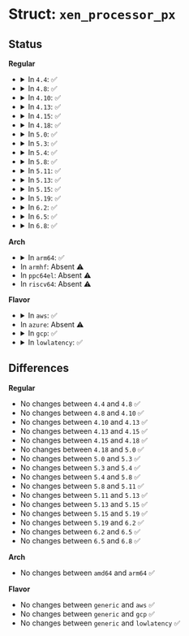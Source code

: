 # Struct: <code>xen_processor_px</code>

## Status
<b>Regular</b>
<ul>
<li>
<details>
<summary>In <code>4.4</code>: ✅</summary>

```c
struct xen_processor_px {
    uint64_t core_frequency;
    uint64_t power;
    uint64_t transition_latency;
    uint64_t bus_master_latency;
    uint64_t control;
    uint64_t status;
};
```
</details>
</li>
<li>
<details>
<summary>In <code>4.8</code>: ✅</summary>

```c
struct xen_processor_px {
    uint64_t core_frequency;
    uint64_t power;
    uint64_t transition_latency;
    uint64_t bus_master_latency;
    uint64_t control;
    uint64_t status;
};
```
</details>
</li>
<li>
<details>
<summary>In <code>4.10</code>: ✅</summary>

```c
struct xen_processor_px {
    uint64_t core_frequency;
    uint64_t power;
    uint64_t transition_latency;
    uint64_t bus_master_latency;
    uint64_t control;
    uint64_t status;
};
```
</details>
</li>
<li>
<details>
<summary>In <code>4.13</code>: ✅</summary>

```c
struct xen_processor_px {
    uint64_t core_frequency;
    uint64_t power;
    uint64_t transition_latency;
    uint64_t bus_master_latency;
    uint64_t control;
    uint64_t status;
};
```
</details>
</li>
<li>
<details>
<summary>In <code>4.15</code>: ✅</summary>

```c
struct xen_processor_px {
    uint64_t core_frequency;
    uint64_t power;
    uint64_t transition_latency;
    uint64_t bus_master_latency;
    uint64_t control;
    uint64_t status;
};
```
</details>
</li>
<li>
<details>
<summary>In <code>4.18</code>: ✅</summary>

```c
struct xen_processor_px {
    uint64_t core_frequency;
    uint64_t power;
    uint64_t transition_latency;
    uint64_t bus_master_latency;
    uint64_t control;
    uint64_t status;
};
```
</details>
</li>
<li>
<details>
<summary>In <code>5.0</code>: ✅</summary>

```c
struct xen_processor_px {
    uint64_t core_frequency;
    uint64_t power;
    uint64_t transition_latency;
    uint64_t bus_master_latency;
    uint64_t control;
    uint64_t status;
};
```
</details>
</li>
<li>
<details>
<summary>In <code>5.3</code>: ✅</summary>

```c
struct xen_processor_px {
    uint64_t core_frequency;
    uint64_t power;
    uint64_t transition_latency;
    uint64_t bus_master_latency;
    uint64_t control;
    uint64_t status;
};
```
</details>
</li>
<li>
<details>
<summary>In <code>5.4</code>: ✅</summary>

```c
struct xen_processor_px {
    uint64_t core_frequency;
    uint64_t power;
    uint64_t transition_latency;
    uint64_t bus_master_latency;
    uint64_t control;
    uint64_t status;
};
```
</details>
</li>
<li>
<details>
<summary>In <code>5.8</code>: ✅</summary>

```c
struct xen_processor_px {
    uint64_t core_frequency;
    uint64_t power;
    uint64_t transition_latency;
    uint64_t bus_master_latency;
    uint64_t control;
    uint64_t status;
};
```
</details>
</li>
<li>
<details>
<summary>In <code>5.11</code>: ✅</summary>

```c
struct xen_processor_px {
    uint64_t core_frequency;
    uint64_t power;
    uint64_t transition_latency;
    uint64_t bus_master_latency;
    uint64_t control;
    uint64_t status;
};
```
</details>
</li>
<li>
<details>
<summary>In <code>5.13</code>: ✅</summary>

```c
struct xen_processor_px {
    uint64_t core_frequency;
    uint64_t power;
    uint64_t transition_latency;
    uint64_t bus_master_latency;
    uint64_t control;
    uint64_t status;
};
```
</details>
</li>
<li>
<details>
<summary>In <code>5.15</code>: ✅</summary>

```c
struct xen_processor_px {
    uint64_t core_frequency;
    uint64_t power;
    uint64_t transition_latency;
    uint64_t bus_master_latency;
    uint64_t control;
    uint64_t status;
};
```
</details>
</li>
<li>
<details>
<summary>In <code>5.19</code>: ✅</summary>

```c
struct xen_processor_px {
    uint64_t core_frequency;
    uint64_t power;
    uint64_t transition_latency;
    uint64_t bus_master_latency;
    uint64_t control;
    uint64_t status;
};
```
</details>
</li>
<li>
<details>
<summary>In <code>6.2</code>: ✅</summary>

```c
struct xen_processor_px {
    uint64_t core_frequency;
    uint64_t power;
    uint64_t transition_latency;
    uint64_t bus_master_latency;
    uint64_t control;
    uint64_t status;
};
```
</details>
</li>
<li>
<details>
<summary>In <code>6.5</code>: ✅</summary>

```c
struct xen_processor_px {
    uint64_t core_frequency;
    uint64_t power;
    uint64_t transition_latency;
    uint64_t bus_master_latency;
    uint64_t control;
    uint64_t status;
};
```
</details>
</li>
<li>
<details>
<summary>In <code>6.8</code>: ✅</summary>

```c
struct xen_processor_px {
    uint64_t core_frequency;
    uint64_t power;
    uint64_t transition_latency;
    uint64_t bus_master_latency;
    uint64_t control;
    uint64_t status;
};
```
</details>
</li>
</ul>
<b>Arch</b>
<ul>
<li>
<details>
<summary>In <code>arm64</code>: ✅</summary>

```c
struct xen_processor_px {
    uint64_t core_frequency;
    uint64_t power;
    uint64_t transition_latency;
    uint64_t bus_master_latency;
    uint64_t control;
    uint64_t status;
};
```
</details>
</li>
<li>
In <code>armhf</code>: Absent ⚠️
</li>
<li>
In <code>ppc64el</code>: Absent ⚠️
</li>
<li>
In <code>riscv64</code>: Absent ⚠️
</li>
</ul>
<b>Flavor</b>
<ul>
<li>
<details>
<summary>In <code>aws</code>: ✅</summary>

```c
struct xen_processor_px {
    uint64_t core_frequency;
    uint64_t power;
    uint64_t transition_latency;
    uint64_t bus_master_latency;
    uint64_t control;
    uint64_t status;
};
```
</details>
</li>
<li>
In <code>azure</code>: Absent ⚠️
</li>
<li>
<details>
<summary>In <code>gcp</code>: ✅</summary>

```c
struct xen_processor_px {
    uint64_t core_frequency;
    uint64_t power;
    uint64_t transition_latency;
    uint64_t bus_master_latency;
    uint64_t control;
    uint64_t status;
};
```
</details>
</li>
<li>
<details>
<summary>In <code>lowlatency</code>: ✅</summary>

```c
struct xen_processor_px {
    uint64_t core_frequency;
    uint64_t power;
    uint64_t transition_latency;
    uint64_t bus_master_latency;
    uint64_t control;
    uint64_t status;
};
```
</details>
</li>
</ul>

## Differences
<b>Regular</b>
<ul>
<li>
No changes between <code>4.4</code> and <code>4.8</code> ✅
</li>
<li>
No changes between <code>4.8</code> and <code>4.10</code> ✅
</li>
<li>
No changes between <code>4.10</code> and <code>4.13</code> ✅
</li>
<li>
No changes between <code>4.13</code> and <code>4.15</code> ✅
</li>
<li>
No changes between <code>4.15</code> and <code>4.18</code> ✅
</li>
<li>
No changes between <code>4.18</code> and <code>5.0</code> ✅
</li>
<li>
No changes between <code>5.0</code> and <code>5.3</code> ✅
</li>
<li>
No changes between <code>5.3</code> and <code>5.4</code> ✅
</li>
<li>
No changes between <code>5.4</code> and <code>5.8</code> ✅
</li>
<li>
No changes between <code>5.8</code> and <code>5.11</code> ✅
</li>
<li>
No changes between <code>5.11</code> and <code>5.13</code> ✅
</li>
<li>
No changes between <code>5.13</code> and <code>5.15</code> ✅
</li>
<li>
No changes between <code>5.15</code> and <code>5.19</code> ✅
</li>
<li>
No changes between <code>5.19</code> and <code>6.2</code> ✅
</li>
<li>
No changes between <code>6.2</code> and <code>6.5</code> ✅
</li>
<li>
No changes between <code>6.5</code> and <code>6.8</code> ✅
</li>
</ul>
<b>Arch</b>
<ul>
<li>
No changes between <code>amd64</code> and <code>arm64</code> ✅
</li>
</ul>
<b>Flavor</b>
<ul>
<li>
No changes between <code>generic</code> and <code>aws</code> ✅
</li>
<li>
No changes between <code>generic</code> and <code>gcp</code> ✅
</li>
<li>
No changes between <code>generic</code> and <code>lowlatency</code> ✅
</li>
</ul>
